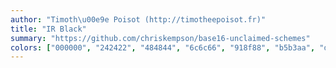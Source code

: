 ```yaml
---
author: "Timoth\u00e9e Poisot (http://timotheepoisot.fr)"
title: "IR Black"
summary: "https://github.com/chriskempson/base16-unclaimed-schemes"
colors: ["000000", "242422", "484844", "6c6c66", "918f88", "b5b3aa", "d9d7cc", "fdfbee", "ff6c60", "e9c062", "ffffb6", "a8ff60", "c6c5fe", "96cbfe", "ff73fd", "b18a3d"]
---
```

